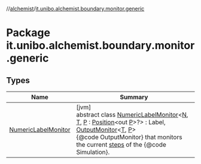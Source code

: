 //[alchemist](../../index.md)/[it.unibo.alchemist.boundary.monitor.generic](index.md)

# Package it.unibo.alchemist.boundary.monitor.generic

## Types

| Name | Summary |
|---|---|
| [NumericLabelMonitor](-numeric-label-monitor/index.md) | [jvm]<br>abstract class [NumericLabelMonitor](-numeric-label-monitor/index.md)<[N](-numeric-label-monitor/index.md), [T](-numeric-label-monitor/index.md), [P](-numeric-label-monitor/index.md) : [Position](../it.unibo.alchemist.model.interfaces/-position/index.md)<out [P](../it.unibo.alchemist.boundary.gui.effects.json/-effect-group-adapter/index.md)>?> : Label, [OutputMonitor](../it.unibo.alchemist.boundary.interfaces/-output-monitor/index.md)<[T](../it.unibo.alchemist.boundary.gui.view.properties/-serializable-enum-property/index.md), [P](../it.unibo.alchemist.boundary.gui.effects.json/-effect-group-adapter/index.md)> <br>{@code OutputMonitor} that monitors the current [steps](../it.unibo.alchemist.core.interfaces/-simulation/get-step.md) of the {@code Simulation}. |
